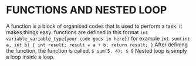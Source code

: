 # FUNCTIONS AND NESTED LOOP

A function is a block of organised codes that is used to perform a task. it makes things easy. functions are defined in this format `int variable_variable_type{your code goes in here})` for example 
`
int sum(int a, int b)
{
	int result;
	result = a + b;
	return result;
}
`
After defining the function, the function is called.
`
$ sum(5, 4);
$ 9
`
Nested loop is simply a loop inside a loop.
